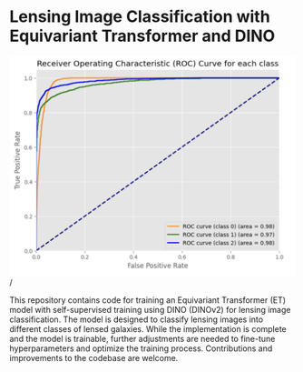 

# Lensing Image Classification with Equivariant Transformer and DINO
<img src="/images/ROC_RESNET.png" alt="Example Image" width="800">/

This repository contains code for training an Equivariant Transformer (ET) model with self-supervised training using DINO (DINOv2) for lensing image classification. The model is designed to classify lensing images into different classes of lensed galaxies. While the implementation is complete and the model is trainable, further adjustments are needed to fine-tune hyperparameters and optimize the training process. Contributions and improvements to the codebase are welcome.

